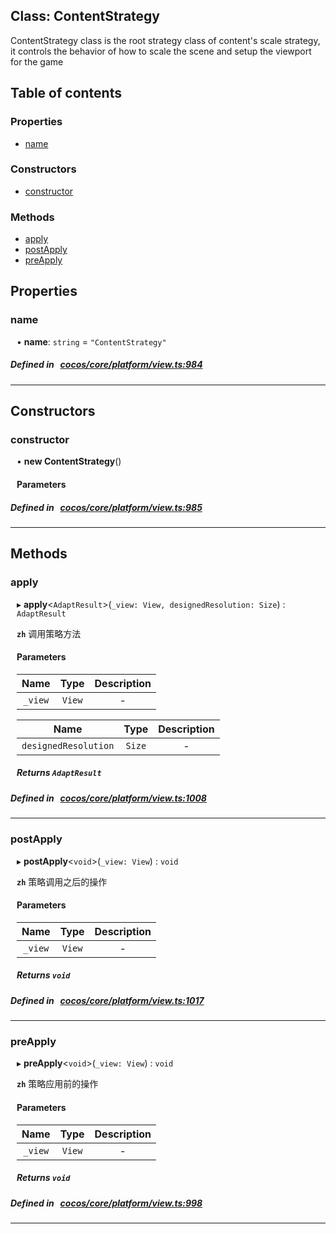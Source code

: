 
## Class: ContentStrategy


ContentStrategy class is the root strategy class of content&#x27;s scale strategy,
it controls the behavior of how to scale the scene and setup the viewport for the game


<div class="table-of-content">
<h2>Table of contents</h2>


### Properties

- [ name](#name)

### Constructors

- [ constructor](#constructor)

### Methods

- [ apply](#apply)
- [ postApply](#postApply)
- [ preApply](#preApply)
</div>

## Properties


### name
<div style="margin-left: 10px;">




•  **name**:
`string`  = `"ContentStrategy"`
</div>

##### Defined in &nbsp;   [cocos/core/platform/view.ts:984](https://github.com/cocos-creator/engine/blob/c7bf6b8a9/cocos/core/platform/view.ts#L984)&nbsp;


___

<!---->
## Constructors


### constructor
<div style="margin-left: 10px;">

• **new ContentStrategy**()

#### Parameters
</div>

##### Defined in &nbsp;   [cocos/core/platform/view.ts:985](https://github.com/cocos-creator/engine/blob/c7bf6b8a9/cocos/core/platform/view.ts#L985)&nbsp;


---

<!---->
## Methods

### apply
<div style="margin-left: 10px;">

▸   **apply**<`AdaptResult`\>(`_view: View, designedResolution: Size`) : `AdaptResult`




**`zh`** 调用策略方法




<!---->
<!--    #### Returns `AdaptResult` The result scale and viewport rect
-->
<!---->

#### Parameters

| Name | Type | Description |
| :------: | :------: | :------: |
| `_view` | `View` | - |

| Name | Type | Description |
| :------: | :------: | :------: |
| `designedResolution` | `Size` | - |



##### Returns `AdaptResult`




</div>

##### Defined in &nbsp;   [cocos/core/platform/view.ts:1008](https://github.com/cocos-creator/engine/blob/c7bf6b8a9/cocos/core/platform/view.ts#L1008)&nbsp;
___
### postApply
<div style="margin-left: 10px;">

▸   **postApply**<`void`\>(`_view: View`) : `void`




**`zh`** 策略调用之后的操作




<!---->
<!--    #### Returns `void` -->
<!---->

#### Parameters

| Name | Type | Description |
| :------: | :------: | :------: |
| `_view` | `View` | - |



##### Returns `void`




</div>

##### Defined in &nbsp;   [cocos/core/platform/view.ts:1017](https://github.com/cocos-creator/engine/blob/c7bf6b8a9/cocos/core/platform/view.ts#L1017)&nbsp;
___
### preApply
<div style="margin-left: 10px;">

▸   **preApply**<`void`\>(`_view: View`) : `void`




**`zh`** 策略应用前的操作




<!---->
<!--    #### Returns `void` -->
<!---->

#### Parameters

| Name | Type | Description |
| :------: | :------: | :------: |
| `_view` | `View` | - |



##### Returns `void`




</div>

##### Defined in &nbsp;   [cocos/core/platform/view.ts:998](https://github.com/cocos-creator/engine/blob/c7bf6b8a9/cocos/core/platform/view.ts#L998)&nbsp;
___
<!---->



